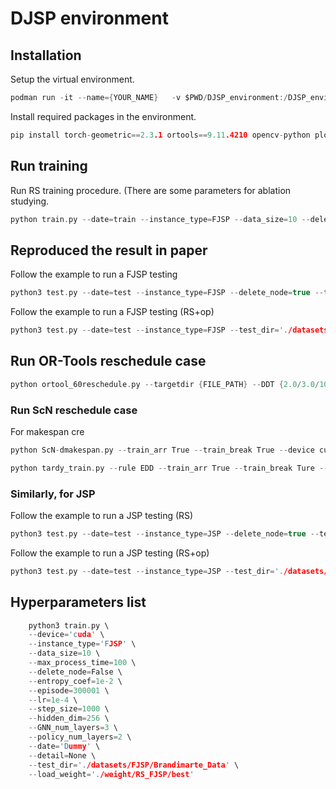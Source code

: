 # DJSP environment

## Installation

Setup the virtual environment.
```c
podman run -it --name={YOUR_NAME}   -v $PWD/DJSP_environment:/DJSP_environment pytorch/pytorch:2.0.1-cuda11.7-cudnn8-runtime
```

Install required packages in the environment.
```c
pip install torch-geometric==2.3.1 ortools==9.11.4210 opencv-python plotly matplotlib gym tensorboard pandas colorhash
```
## Run training
Run RS training procedure. (There are some parameters for ablation studying.
```c
python train.py --date=train --instance_type=FJSP --data_size=10 --delete_node=true
```

## Reproduced the result in paper
Follow the example to run a FJSP testing 
```c
python3 test.py --date=test --instance_type=FJSP --delete_node=true --test_dir='./datasets/FJSP/Brandimarte_Data' --load_weight='./weight/RS_FJSP/best'
```
Follow the example to run a FJSP testing (RS+op)
```c
python3 test.py --date=test --instance_type=FJSP --test_dir='./datasets/FJSP/Brandimarte_Data' --load_weight='./weight/RS+op_FJSP/best'
```

## Run OR-Tools reschedule case
```c
python ortool_60reschedule.py --targetdir {FILE_PATH} --DDT {2.0/3.0/10.0}
```

### Run ScN reschedule case
For makespan cre
```c
python ScN-dmakespan.py --train_arr True --train_break True --device cuda:0 --date LAe_RSwAwB_makespan_DDT3_0611 --logU True --test_dir edataMakespan --DDT 3.0
```
```c
python tardy_train.py --rule EDD --train_arr True --train_break Ture --DDT 3.0 --logU True --date 0203_ScNwAwBEDDddt3_tardy --device cuda:0        
```
### Similarly, for JSP
Follow the example to run a JSP testing (RS)
```c
python3 test.py --date=test --instance_type=JSP --delete_node=true --test_dir='./datasets/JSP/public_benchmark/ta' --load_weight='./weight/RS_JSP/best'
```
Follow the example to run a JSP testing (RS+op)
```c
python3 test.py --date=test --instance_type=JSP --test_dir='./datasets/JSP/public_benchmark/ta' --load_weight='./weight/RS+op_JSP/best'
```

## Hyperparameters list
```c
    python3 train.py \
    --device='cuda' \
    --instance_type='FJSP' \
    --data_size=10 \
    --max_process_time=100 \
    --delete_node=False \
    --entropy_coef=1e-2 \
    --episode=300001 \
    --lr=1e-4 \
    --step_size=1000 \
    --hidden_dim=256 \
    --GNN_num_layers=3 \
    --policy_num_layers=2 \
    --date='Dummy' \
    --detail=None \
    --test_dir='./datasets/FJSP/Brandimarte_Data' \
    --load_weight='./weight/RS_FJSP/best'
```
